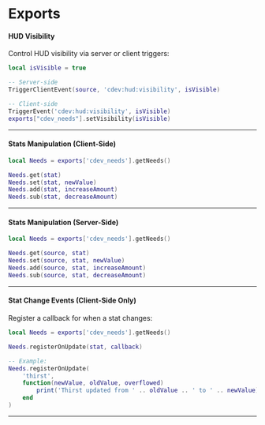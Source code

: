 # Exports

#### HUD Visibility

Control HUD visibility via server or client triggers:

```lua
local isVisible = true

-- Server-side
TriggerClientEvent(source, 'cdev:hud:visibility', isVisible)

-- Client-side
TriggerEvent('cdev:hud:visibility', isVisible)
exports["cdev_needs"].setVisibility(isVisible)
```

***

#### Stats Manipulation (Client-Side)

```lua
local Needs = exports['cdev_needs'].getNeeds()

Needs.get(stat)
Needs.set(stat, newValue)
Needs.add(stat, increaseAmount)
Needs.sub(stat, decreaseAmount)
```

***

#### Stats Manipulation (Server-Side)

```lua
local Needs = exports['cdev_needs'].getNeeds()

Needs.get(source, stat)
Needs.set(source, stat, newValue)
Needs.add(source, stat, increaseAmount)
Needs.sub(source, stat, decreaseAmount)
```

***

#### Stat Change Events (Client-Side Only)

Register a callback for when a stat changes:

```lua
local Needs = exports['cdev_needs'].getNeeds()

Needs.registerOnUpdate(stat, callback)

-- Example:
Needs.registerOnUpdate(
    'thirst',
    function(newValue, oldValue, overflowed)
        print('Thirst updated from ' .. oldValue .. ' to ' .. newValue)
    end
)
```

***
